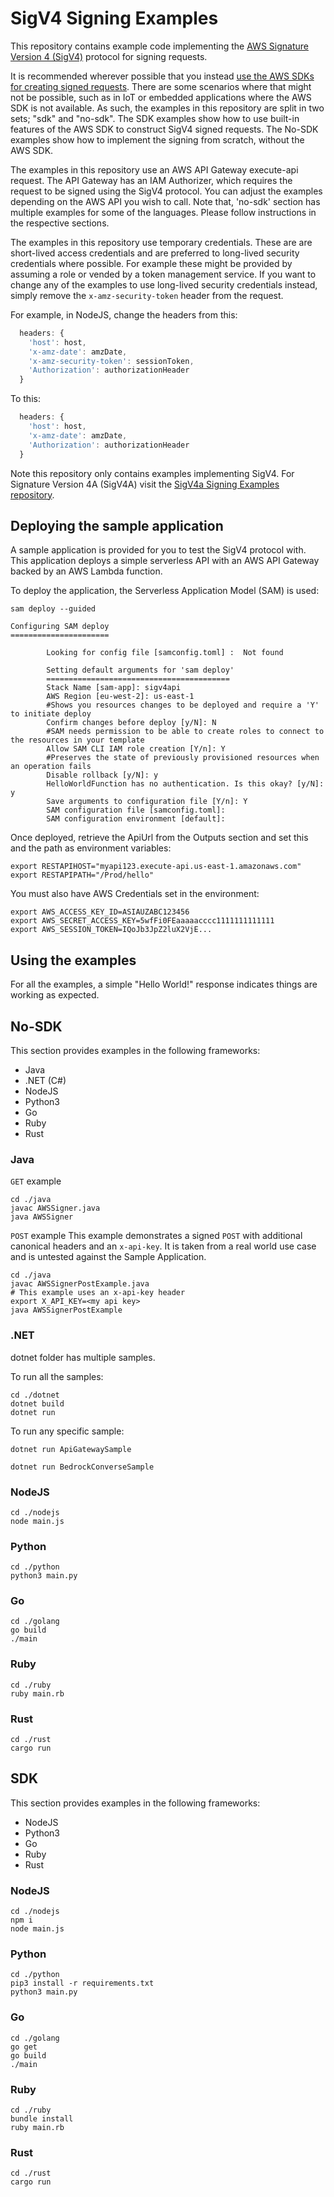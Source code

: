 # SigV4 Signing Examples

This repository contains example code implementing the [AWS Signature Version 4 (SigV4)](https://docs.aws.amazon.com/IAM/latest/UserGuide/reference_aws-signing.html) protocol for signing requests. 

It is recommended wherever possible that you instead [use the AWS SDKs for creating signed requests](https://docs.aws.amazon.com/IAM/latest/UserGuide/create-signed-request.html#code-signing-examples). There are some scenarios where that might not be possible, such as in IoT or embedded applications where the AWS SDK is not available. As such, the examples in this repository are split in two sets; "sdk" and "no-sdk". The SDK examples show how to use built-in features of the AWS SDK to construct SigV4 signed requests. The No-SDK examples show how to implement the signing from scratch, without the AWS SDK.

The examples in this repository use an AWS API Gateway execute-api request. The API Gateway has an IAM Authorizer, which requires the request to be signed using the SigV4 protocol. You can adjust the examples depending on the AWS API you wish to call. Note that, 'no-sdk' section has multiple examples for some of the languages. Please follow instructions in the respective sections.

The examples in this repository use temporary credentials. These are are short-lived access credentials and are preferred to long-lived security credentials where possible. For example these might be provided by assuming a role or vended by a token management service. If you want to change any of the examples to use long-lived security credentials instead, simply remove the `x-amz-security-token` header from the request. 

For example, in NodeJS, change the headers from this:

```javascript
  headers: {
    'host': host,
    'x-amz-date': amzDate,
    'x-amz-security-token': sessionToken,
    'Authorization': authorizationHeader
  }
```

To this:

```javascript
  headers: {
    'host': host,
    'x-amz-date': amzDate,
    'Authorization': authorizationHeader
  }
```

Note this repository only contains examples implementing SigV4. For Signature Version 4A (SigV4A) visit the [SigV4a Signing Examples repository](https://github.com/aws-samples/sigv4a-signing-examples).

## Deploying the sample application

A sample application is provided for you to test the SigV4 protocol with. This application deploys a simple serverless API with an AWS API Gateway backed by an AWS Lambda function. 

To deploy the application, the Serverless Application Model (SAM) is used:

```
sam deploy --guided
```

```
Configuring SAM deploy
======================

        Looking for config file [samconfig.toml] :  Not found

        Setting default arguments for 'sam deploy'
        =========================================
        Stack Name [sam-app]: sigv4api
        AWS Region [eu-west-2]: us-east-1
        #Shows you resources changes to be deployed and require a 'Y' to initiate deploy
        Confirm changes before deploy [y/N]: N
        #SAM needs permission to be able to create roles to connect to the resources in your template
        Allow SAM CLI IAM role creation [Y/n]: Y
        #Preserves the state of previously provisioned resources when an operation fails
        Disable rollback [y/N]: y
        HelloWorldFunction has no authentication. Is this okay? [y/N]: y
        Save arguments to configuration file [Y/n]: Y
        SAM configuration file [samconfig.toml]: 
        SAM configuration environment [default]: 
```

Once deployed, retrieve the ApiUrl from the Outputs section and set this and the path as environment variables:

```
export RESTAPIHOST="myapi123.execute-api.us-east-1.amazonaws.com"
export RESTAPIPATH="/Prod/hello"
```

You must also have AWS Credentials set in the environment:

```
export AWS_ACCESS_KEY_ID=ASIAUZABC123456
export AWS_SECRET_ACCESS_KEY=5wfFi0FEaaaaacccc1111111111111
export AWS_SESSION_TOKEN=IQoJb3JpZ2luX2VjE...
```

## Using the examples

For all the examples, a simple "Hello World!" response indicates things are working as expected.

## No-SDK

This section provides examples in the following frameworks:

* Java
* .NET (C#)
* NodeJS
* Python3
* Go
* Ruby
* Rust

### Java

`GET` example

```
cd ./java
javac AWSSigner.java
java AWSSigner
```

`POST` example
This example demonstrates a signed `POST` with additional canonical headers and an `x-api-key`.
It is taken from a real world use case and is untested against the Sample Application.

```
cd ./java
javac AWSSignerPostExample.java
# This example uses an x-api-key header
export X_API_KEY=<my api key>
java AWSSignerPostExample
```

### .NET
dotnet folder has multiple samples.

To run all the samples:

```
cd ./dotnet
dotnet build
dotnet run
```

To run any specific sample:

```
dotnet run ApiGatewaySample
```

```
dotnet run BedrockConverseSample
```

### NodeJS

```
cd ./nodejs
node main.js
```

### Python

```
cd ./python
python3 main.py
```

### Go

```
cd ./golang
go build
./main
```

### Ruby
```
cd ./ruby
ruby main.rb
```

### Rust
```
cd ./rust
cargo run
```


## SDK

This section provides examples in the following frameworks:

* NodeJS
* Python3
* Go
* Ruby
* Rust

### NodeJS

```
cd ./nodejs
npm i
node main.js
```

### Python

```
cd ./python
pip3 install -r requirements.txt
python3 main.py
```

### Go

```
cd ./golang
go get
go build
./main
```

### Ruby

```
cd ./ruby
bundle install
ruby main.rb
```

### Rust
```
cd ./rust
cargo run
```
